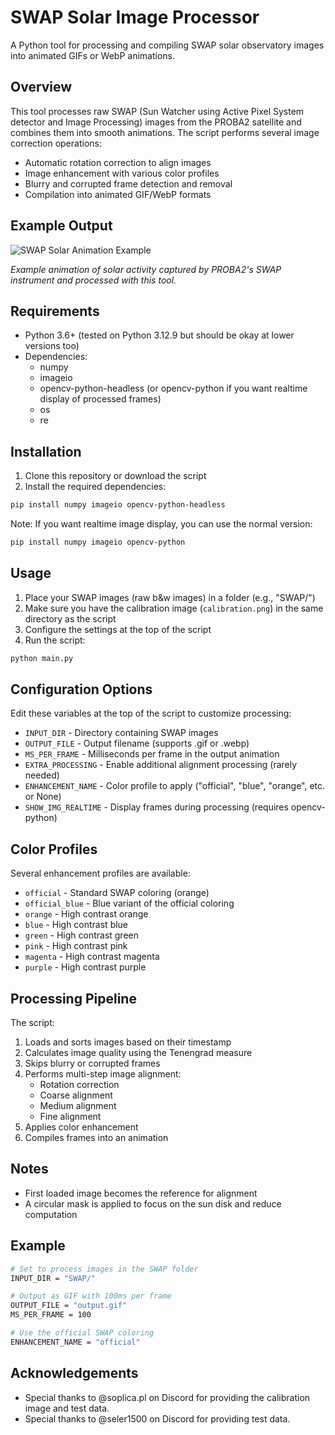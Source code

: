 # SWAP Solar Image Processor

A Python tool for processing and compiling SWAP solar observatory images into animated GIFs or WebP animations.

## Overview

This tool processes raw SWAP (Sun Watcher using Active Pixel System detector and Image Processing) images from the PROBA2 satellite and combines them into smooth animations. The script performs several image correction operations:

- Automatic rotation correction to align images
- Image enhancement with various color profiles
- Blurry and corrupted frame detection and removal
- Compilation into animated GIF/WebP formats

## Example Output

![SWAP Solar Animation Example](https://github.com/aznohonza/proba2_image_processor/raw/main/examples/example_output.gif)

*Example animation of solar activity captured by PROBA2's SWAP instrument and processed with this tool.*

## Requirements

- Python 3.6+ (tested on Python 3.12.9 but should be okay at lower versions too)
- Dependencies:
  - numpy
  - imageio
  - opencv-python-headless (or opencv-python if you want realtime display of processed frames)
  - os
  - re

## Installation

1. Clone this repository or download the script
2. Install the required dependencies:

```bash
pip install numpy imageio opencv-python-headless
```

Note: If you want realtime image display, you can use the normal version:

```bash
pip install numpy imageio opencv-python
```

## Usage

1. Place your SWAP images (raw b&w images) in a folder (e.g., "SWAP/")
2. Make sure you have the calibration image (`calibration.png`) in the same directory as the script
3. Configure the settings at the top of the script
4. Run the script:

```bash
python main.py
```

## Configuration Options

Edit these variables at the top of the script to customize processing:

- `INPUT_DIR` - Directory containing SWAP images
- `OUTPUT_FILE` - Output filename (supports .gif or .webp)
- `MS_PER_FRAME` - Milliseconds per frame in the output animation
- `EXTRA_PROCESSING` - Enable additional alignment processing (rarely needed)
- `ENHANCEMENT_NAME` - Color profile to apply ("official", "blue", "orange", etc. or None)
- `SHOW_IMG_REALTIME` - Display frames during processing (requires opencv-python)

## Color Profiles

Several enhancement profiles are available:

- `official` - Standard SWAP coloring (orange)
- `official_blue` - Blue variant of the official coloring
- `orange` - High contrast orange
- `blue` - High contrast blue
- `green` - High contrast green
- `pink` - High contrast pink
- `magenta` - High contrast magenta
- `purple` - High contrast purple

## Processing Pipeline

The script:

1. Loads and sorts images based on their timestamp
2. Calculates image quality using the Tenengrad measure
3. Skips blurry or corrupted frames
4. Performs multi-step image alignment:
   - Rotation correction
   - Coarse alignment
   - Medium alignment
   - Fine alignment
5. Applies color enhancement
6. Compiles frames into an animation

## Notes

- First loaded image becomes the reference for alignment
- A circular mask is applied to focus on the sun disk and reduce computation

## Example

```bash
# Set to process images in the SWAP folder
INPUT_DIR = "SWAP/"

# Output as GIF with 100ms per frame
OUTPUT_FILE = "output.gif"
MS_PER_FRAME = 100

# Use the official SWAP coloring
ENHANCEMENT_NAME = "official"
```

## Acknowledgements

- Special thanks to @soplica.pl on Discord for providing the calibration image and test data.
- Special thanks to @seler1500 on Discord for providing test data.

